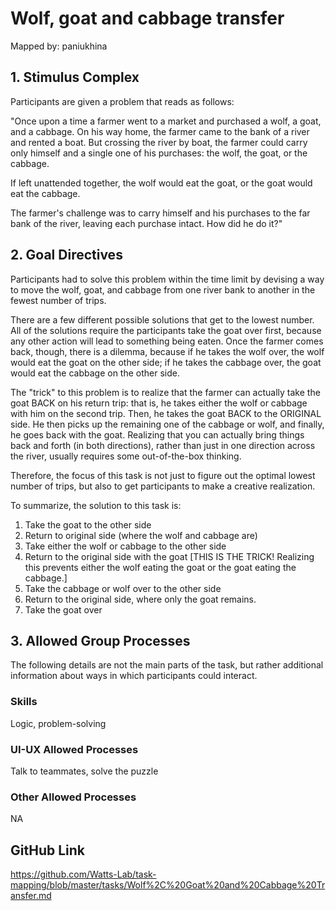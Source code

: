 # Wolf, goat and cabbage transfer

Mapped by: paniukhina 

## 1. Stimulus Complex 
Participants are given a problem that reads as follows:

"Once upon a time a farmer went to a market and purchased a wolf, a goat, and a cabbage. On his way home, the farmer came to the bank of a river and rented a boat. But crossing the river by boat, the farmer could carry only himself and a single one of his purchases: the wolf, the goat, or the cabbage.

If left unattended together, the wolf would eat the goat, or the goat would eat the cabbage.

The farmer's challenge was to carry himself and his purchases to the far bank of the river, leaving each purchase intact. How did he do it?"

## 2. Goal Directives 
Participants had to solve this problem within the time limit by devising a way to move the wolf, goat, and cabbage from one river bank to another in the fewest number of trips.

There are a few different possible solutions that get to the lowest number. All of the solutions require the participants take the goat over first, because any other action will lead to something being eaten. Once the farmer comes back, though, there is a dilemma, because if he takes the wolf over, the wolf would eat the goat on the other side; if he takes the cabbage over, the goat would eat the cabbage on the other side.

The "trick" to this problem is to realize that the farmer can actually take the goat BACK on his return trip: that is, he takes either the wolf or cabbage with him on the second trip. Then, he takes the goat BACK to the ORIGINAL side. He then picks up the remaining one of the cabbage or wolf, and finally, he goes back with the goat. Realizing that you can actually bring things back and forth (in both directions), rather than just in one direction across the river, usually requires some out-of-the-box thinking.

Therefore, the focus of this task is not just to figure out the optimal lowest number of trips, but also to get participants to make a creative realization.

To summarize, the solution to this task is:

1. Take the goat to the other side
2. Return to original side (where the wolf and cabbage are)
3. Take either the wolf or cabbage to the other side
4. Return to the original side with the goat [THIS IS THE TRICK! Realizing this prevents either the wolf eating the goat or the goat eating the cabbage.]
5. Take the cabbage or wolf over to the other side
6. Return to the original side, where only the goat remains.
7. Take the goat over

## 3. Allowed Group Processes 
The following details are not the main parts of the task, but rather additional information about ways in which participants could interact.

### Skills 
Logic, problem-solving

### UI-UX Allowed Processes
Talk to teammates, solve the puzzle

### Other Allowed Processes
NA

## GitHub Link 
https://github.com/Watts-Lab/task-mapping/blob/master/tasks/Wolf%2C%20Goat%20and%20Cabbage%20Transfer.md
